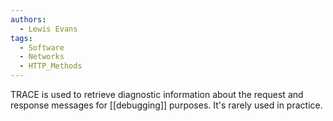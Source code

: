 ```yaml
---
authors: 
  - Lewis Evans
tags:
  - Software
  - Networks
  - HTTP_Methods
---
```

TRACE is used to retrieve diagnostic information about the request and response messages for [[debugging]] purposes. It's rarely used in practice.